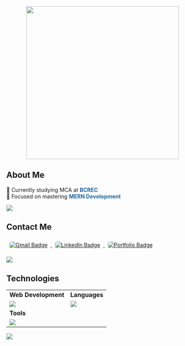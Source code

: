 <div style="text-align: center;">
  <img width="400" src="https://readme-typing-svg.herokuapp.com?font=JetBrains+Mono&weight=600&size=30&duration=3000&color=1F669D&width=535&lines=Hi+There!+👋;+I'm+Mainak+Chakraborty!"/>
</div>

## About Me
<p style="font-size:14px;">
  🔭 Currently studying MCA at <strong style="color: #1F669D;">BCREC</strong> <br>
  🌱 Focused on mastering <strong style="color: #1F669D;">MERN Development</strong>
</p>
<p><img src='https://capsule-render.vercel.app/api?type=rect&color=gradient&height=2.5'/></p>

## Contact Me
<a href="mailto:deepchakraboarty@gmail.com">
  <img 
    src="https://img.shields.io/badge/Gmail-333333?style=for-the-badge&logo=gmail&logoColor=red" 
    alt="Gmail Badge" 
    style="margin: 8px; border-radius: 4px;">
</a>
<a href="https://www.linkedin.com/in/mainak-chakraborty-durgapur/" target="_blank">
  <img 
    src="https://img.shields.io/badge/LinkedIn-0077B5?style=for-the-badge&logo=linkedin&logoColor=white" 
    alt="LinkedIn Badge" 
    style="margin: 8px; border-radius: 4px;">
</a>
<a href="#" target="_blank">
  <img 
    src="https://img.shields.io/badge/Portfolio-FF5722?style=for-the-badge&logo=todoist&logoColor=white" 
    alt="Portfolio Badge" 
    style="margin: 8px; border-radius: 4px;">
</a>

<p><img src='https://capsule-render.vercel.app/api?type=rect&color=gradient&height=2.5'/></p>

## Technologies

<table>
  <tr>
    <td><strong>Web Development</strong></td>
    <td><strong>Languages</strong></td>
  </tr>
  <tr>
    <td><img src="https://skillicons.dev/icons?i=html,css,js,react,tailwind"></td>
    <td><img src="https://skillicons.dev/icons?i=java,python&theme=dark"></td>
  </tr>
  <tr>
    <td><strong>Tools</strong></td>
  </tr>
  <tr>
    <td><img src="https://skillicons.dev/icons?i=git,vscode,github&theme=dark"></td>
  </tr>
</table>
<p><img src='https://capsule-render.vercel.app/api?type=rect&color=gradient&height=2.5'/></p>
